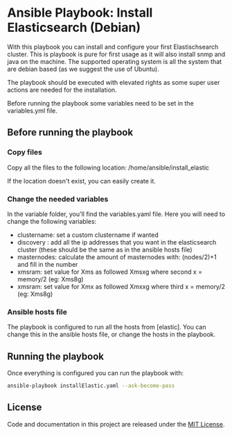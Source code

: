 # Ansible Playbook: Install Elasticsearch (Debian)

With this playbook you can install and configure your first Elastischsearch cluster.
This is playbook is pure for first usage as it will also install snmp and java on the machine.
The supported operating system is all the system that are debian based (as we suggest the use of Ubuntu).

The playbook should be executed with elevated rights as some super user actions are needed for the installation.

Before running the playbook some variables need to be set in the variables.yml file.

## Before running the playbook

### Copy files

Copy all the files to the following location:
/home/ansible/install_elastic

If the location doesn't exist, you can easily create it.

### Change the needed variables

In the variable folder, you'll find the variables.yaml file. Here you will need to change the following variables:
- clustername: set a custom clustername if wanted 
- discovery : add all the ip addresses that you want in the elasticsearch cluster (these should be the same as in the ansible hosts file)
- masternodes: calculate the amount of masternodes with: (nodes/2)+1 and fill in the number
- xmsram: set value for Xms as followed Xmsxg where second x = memory/2 (eg: Xms8g)
- xmsram: set value for  Xmx as followed Xmxxg where third x = memory/2 (eg: Xms8g)

### Ansible hosts file

The playbook is configured to run all the hosts from [elastic]. You can change this in the ansible hosts file, or change the hosts in the playbook.

## Running the playbook

Once everything is configured you can run the playbook with:
```bash
ansible-playbook installElastic.yaml --ask-become-pass
```

## License

Code and documentation in this project are released under the [MIT License](https://github.com/SkylineCommunications/Skyline-DataMiner-Deploy-Action/blob/feature/preRelease/LICENSE.txt). 
